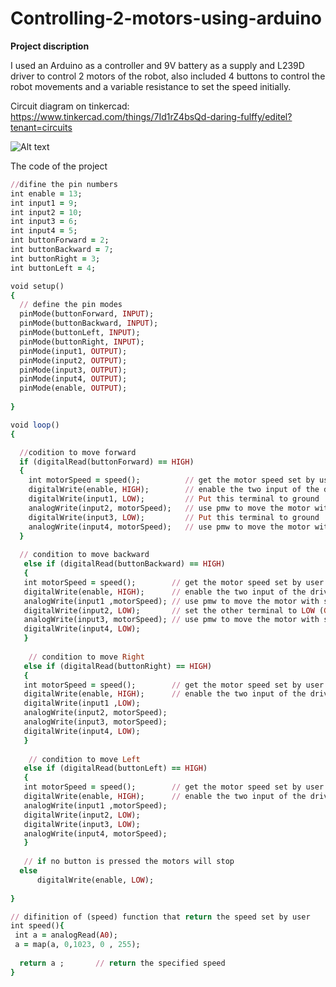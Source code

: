 # Controlling-2-motors-using-arduino

**Project discription**

I used an Arduino as a controller and 9V battery as a supply and L239D driver to control 2 motors of the robot, also included 4 buttons to control the robot movements and a variable resistance to set the speed initially.

Circuit diagram on tinkercad: https://www.tinkercad.com/things/7Id1rZ4bsQd-daring-fulffy/editel?tenant=circuits

![Alt text](relative/path/to/img.jpg?raw=true "control 2 motors diagram")

The code of the project 

```ruby
//difine the pin numbers
int enable = 13;
int input1 = 9;
int input2 = 10;
int input3 = 6;
int input4 = 5;
int buttonForward = 2;
int buttonBackward = 7;
int buttonRight = 3;
int buttonLeft = 4;

void setup()
{
  // define the pin modes
  pinMode(buttonForward, INPUT);
  pinMode(buttonBackward, INPUT);
  pinMode(buttonLeft, INPUT);
  pinMode(buttonRight, INPUT);
  pinMode(input1, OUTPUT);
  pinMode(input2, OUTPUT);
  pinMode(input3, OUTPUT);
  pinMode(input4, OUTPUT);
  pinMode(enable, OUTPUT);
  
}

void loop()
{

  //codition to move forward
  if (digitalRead(buttonForward) == HIGH)
  {
    int motorSpeed = speed();          // get the motor speed set by user
    digitalWrite(enable, HIGH);        // enable the two input of the driver
    digitalWrite(input1, LOW);         // Put this terminal to ground
    analogWrite(input2, motorSpeed);   // use pmw to move the motor with spicific speed
    digitalWrite(input3, LOW);         // Put this terminal to ground
    analogWrite(input4, motorSpeed);   // use pmw to move the motor with spicific speed
  }
  
  // condition to move backward
   else if (digitalRead(buttonBackward) == HIGH)
   {
   int motorSpeed = speed();        // get the motor speed set by user
   digitalWrite(enable, HIGH);      // enable the two input of the driver
   analogWrite(input1 ,motorSpeed); // use pmw to move the motor with spicific speed
   digitalWrite(input2, LOW);       // set the other terminal to LOW (Ground)
   analogWrite(input3, motorSpeed); // use pmw to move the motor with spicific speed
   digitalWrite(input4, LOW); 
   }
     
    // condition to move Right
   else if (digitalRead(buttonRight) == HIGH)
   {
   int motorSpeed = speed();        // get the motor speed set by user
   digitalWrite(enable, HIGH);      // enable the two input of the driver
   digitalWrite(input1 ,LOW);        
   analogWrite(input2, motorSpeed);
   analogWrite(input3, motorSpeed);
   digitalWrite(input4, LOW); 
   }
  
    // condition to move Left
   else if (digitalRead(buttonLeft) == HIGH)
   {
   int motorSpeed = speed();        // get the motor speed set by user
   digitalWrite(enable, HIGH);      // enable the two input of the driver
   analogWrite(input1 ,motorSpeed); 
   digitalWrite(input2, LOW);      
   digitalWrite(input3, LOW);
   analogWrite(input4, motorSpeed);
   } 
     
   // if no button is pressed the motors will stop
  else
      digitalWrite(enable, LOW);
  
}

// difinition of (speed) function that return the speed set by user
int speed(){
 int a = analogRead(A0);
 a = map(a, 0,1023, 0 , 255);
 
  return a ;       // return the specified speed 
}

```
